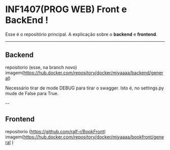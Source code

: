 # INF1407(PROG WEB) Front e BackEnd !
Esse é o repositório principal.
A explicação sobre o **backend** e **frontend**. 

---
## Backend
repositorio (esse, na branch novo)
imagem(https://hub.docker.com/repository/docker/miyaaaa/backend/general)

Necessário tirar de mode DEBUG para tirar o swagger. Isto é, no settings.py mude de False para True.


--


## Frontend
repositorio (https://github.com/ralf-r/BookFront)
imagem(https://hub.docker.com/repository/docker/miyaaaa/bookfront/general )
